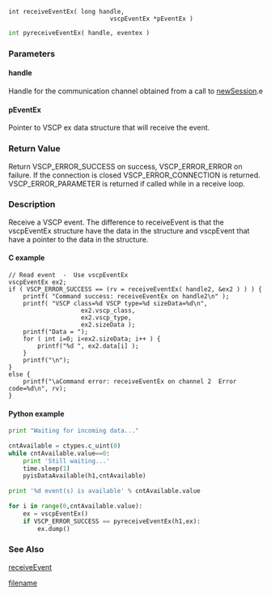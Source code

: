 

```clike
int receiveEventEx( long handle, 
                            vscpEventEx *pEventEx )
```

```python
int pyreceiveEventEx( handle, eventex )
```

### Parameters

#### handle
Handle for the communication channel obtained from a call to [newSession](newsession.md).e

#### pEventEx
Pointer to VSCP ex data structure that will receive the event.


### Return Value
Return VSCP_ERROR_SUCCESS on success, VSCP_ERROR_ERROR on failure. If the connection is closed VSCP_ERROR_CONNECTION is returned. VSCP_ERROR_PARAMETER is returned if called while in a receive loop. 

### Description
Receive a VSCP event. The difference to receiveEvent is that the vscpEventEx structure have the data in the structure and vscpEvent that have a pointer to the data in the structure. 

#### C example

```clike
// Read event  -  Use vscpEventEx
vscpEventEx ex2;
if ( VSCP_ERROR_SUCCESS == (rv = receiveEventEx( handle2, &ex2 ) ) ) {
    printf( "Command success: receiveEventEx on handle2\n" );
    printf( "VSCP class=%d VSCP type=%d sizeData=%d\n", 
                    ex2.vscp_class,
                    ex2.vscp_type,
                    ex2.sizeData );
    printf("Data = ");
    for ( int i=0; i<ex2.sizeData; i++ ) {
        printf("%d ", ex2.data[i] );
    }
    printf("\n");
}
else {
    printf("\aCommand error: receiveEventEx on channel 2  Error code=%d\n", rv);
}
```

#### Python example

```python
print "Waiting for incoming data..."
 
cntAvailable = ctypes.c_uint(0)
while cntAvailable.value==0:
    print 'Still waiting...'
    time.sleep(1)
    pyisDataAvailable(h1,cntAvailable)
 
print '%d event(s) is available' % cntAvailable.value
 
for i in range(0,cntAvailable.value):
    ex = vscpEventEx()
    if VSCP_ERROR_SUCCESS == pyreceiveEventEx(h1,ex):
        ex.dump()
```

### See Also
[receiveEvent](receiveevent.md)



[filename](./bottom_copyright.md ':include')
